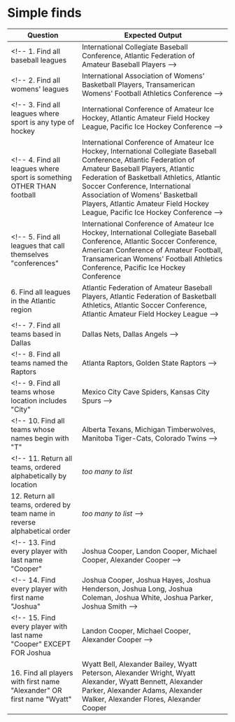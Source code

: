 # Simple finds

Question | Expected Output
--- | ---
<!-- 1. Find all baseball leagues | International Collegiate Baseball Conference, Atlantic Federation of Amateur Baseball Players -->
<!-- 2. Find all womens' leagues | International Association of Womens' Basketball Players, Transamerican Womens' Football Athletics Conference -->
<!-- 3. Find all leagues where sport is any type of hockey | International Conference of Amateur Ice Hockey, Atlantic Amateur Field Hockey League, Pacific Ice Hockey Conference -->
<!-- 4. Find all leagues where sport is something OTHER THAN football | International Conference of Amateur Ice Hockey, International Collegiate Baseball Conference, Atlantic Federation of Amateur Baseball Players, Atlantic Federation of Basketball Athletics, Atlantic Soccer Conference, International Association of Womens' Basketball Players, Atlantic Amateur Field Hockey League, Pacific Ice Hockey Conference -->
<!-- 5. Find all leagues that call themselves "conferences" | International Conference of Amateur Ice Hockey, International Collegiate Baseball Conference, Atlantic Soccer Conference, American Conference of Amateur Football, Transamerican Womens' Football Athletics Conference, Pacific Ice Hockey Conference
6. Find all leagues in the Atlantic region | Atlantic Federation of Amateur Baseball Players, Atlantic Federation of Basketball Athletics, Atlantic Soccer Conference, Atlantic Amateur Field Hockey League -->
<!-- 7. Find all teams based in Dallas | Dallas Nets, Dallas Angels -->
<!-- 8. Find all teams named the Raptors | Atlanta Raptors, Golden State Raptors -->
<!-- 9. Find all teams whose location includes "City" | Mexico City Cave Spiders, Kansas City Spurs -->
<!-- 10. Find all teams whose names begin with "T" | Alberta Texans, Michigan Timberwolves, Manitoba Tiger-Cats, Colorado Twins -->
<!-- 11. Return all teams, ordered alphabetically by location | *too many to list*
12. Return all teams, ordered by team name in reverse alphabetical order | *too many to list* -->
<!-- 13. Find every player with last name "Cooper" | Joshua Cooper, Landon Cooper, Michael Cooper, Alexander Cooper -->
<!-- 14. Find every player with first name "Joshua" | Joshua Cooper, Joshua Hayes, Joshua Henderson, Joshua Long, Joshua Coleman, Joshua White, Joshua Parker, Joshua Smith -->
<!-- 15. Find every player with last name "Cooper" EXCEPT FOR Joshua | Landon Cooper, Michael Cooper, Alexander Cooper -->
16. Find all players with first name "Alexander" OR first name "Wyatt" | Wyatt Bell, Alexander Bailey, Wyatt Peterson, Alexander Wright, Wyatt Alexander, Wyatt Bennett, Alexander Parker, Alexander Adams, Alexander Walker, Alexander Flores, Alexander Cooper
